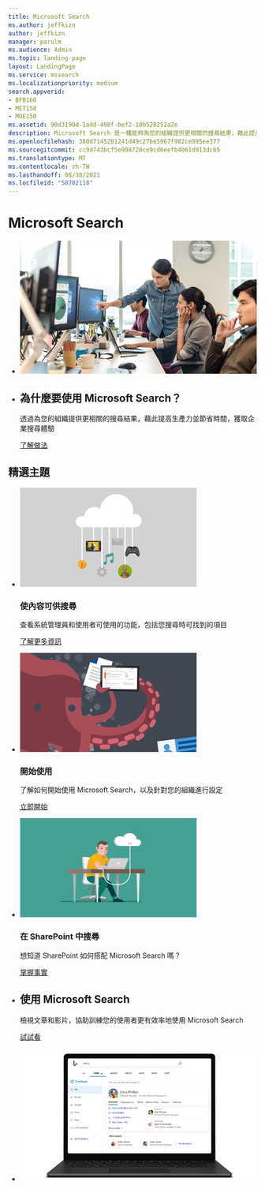 ```yaml
---
title: Microsoft Search
ms.author: jeffkizn
author: jeffkizn
manager: parulm
ms.audience: Admin
ms.topic: landing-page
layout: LandingPage
ms.service: mssearch
ms.localizationpriority: medium
search.appverid:
- BFB160
- MET150
- MOE150
ms.assetid: 90d3190d-1add-490f-bef2-10b528252a2e
description: Microsoft Search 是一種能夠為您的組織提供更相關的搜尋結果，藉此提高生產力並節省時間的企業搜尋體驗
ms.openlocfilehash: 380d7145281241d49c27be5967f982ce995ee377
ms.sourcegitcommit: cc9d743bcf5e998720ce9cd6eefb4061d913dc65
ms.translationtype: MT
ms.contentlocale: zh-TW
ms.lasthandoff: 08/30/2021
ms.locfileid: "58702118"
---
```

<!-- markdownlint-disable no-inline-html -->
# <a name="microsoft-search"></a>Microsoft Search

<ul class="panelContent cardsW cols cols2">
    <li>
        <div class="cardSize">
            <div class="cardPadding">
                <div class="card">
                    <div class="cardImageOuter">
                        <div class="cardImage">
                            <img src="media/a40fcb56-f0f9-4924-ae36-eb0a370665e3.png" alt="People in an office, one pointing at something on a screen." />
                        </div>
                    </div>
                    <div class="cardText">
                    </div>
                </div>
            </div>
        </div>
    </li>
    <li>
        <div class="cardSize">
            <div class="cardPadding">
                <div class="card">
                    <div class="cardText">
                        <h2>為什麼要使用 Microsoft Search？</h2>
                        <p>透過為您的組織提供更相關的搜尋結果，藉此提高生產力並節省時間，獲取企業搜尋體驗</p>
                        <p><a href="overview-microsoft-search.md">了解做法</a></p>
                    </div>
                </div>
            </div>
        </div>
    </li>
</ul>

<h2>精選主題</h2>

<ul class="panelContent cardsW">
    <li>
        <div class="cardSize">
            <div class="cardPadding">
                <div class="card">
                    <div class="cardImageOuter">
                        <div class="cardImage">
                            <img src="media/651172f9-f9b6-4fbe-89f3-8adf6450cd7f.png" alt="Features included in Microsoft Search" />
                        </div>
                    </div>
                    <div class="cardText">
                        <h3>使內容可供搜尋</h3>
                        <p>查看系統管理員和使用者可使用的功能，包括您搜尋時可找到的項目</p>
                        <p><a href="make-content-easy-to-find.md">了解更多資訊</a></p>
                    </div>
                </div>
            </div>
        </div>
    </li>
    <li>
        <div class="cardSize">
            <div class="cardPadding">
                <div class="card">
                    <div class="cardImageOuter">
                        <div class="cardImage">
                            <img src="media/60a078b4-166d-42f4-a3b9-91c04c9001f0.png" alt="Quick for admins to set up and configure" />
                        </div>
                    </div>
                    <div class="cardText">
                        <h3>開始使用</h3>
                        <p>了解如何開始使用 Microsoft Search，以及針對您的組織進行設定</p>
                        <p><a href="setup-microsoft-search.md">立即開始</a></p>
                    </div>
                </div>
            </div>
        </div>
    </li>
    <li>
        <div class="cardSize">
            <div class="cardPadding">
                <div class="card">
                    <div class="cardImageOuter">
                        <div class="cardImage">
                            <img src="media/d696a83a-6322-477a-befd-4ad102b8204d.png" alt="Frequently asked questions about Microsoft Search" />
                        </div>
                    </div>
                    <div class="cardText">
                        <h3>在 SharePoint 中搜尋</h3>
                        <p>想知道 SharePoint 如何搭配 Microsoft Search 嗎？</p>
                        <p><a href="get-started-search-in-sharepoint-online.md">掌握事實</a></p>
                    </div>
                </div>
            </div>
        </div>
    </li>
</ul>

<ul class="panelContent cardsW cols cols2">
    <li>
        <div class="cardSize">
            <div class="cardPadding">
                <div class="card">
                    <div class="cardText">
                        <h2>使用 Microsoft Search</h2>
                        <p>檢視文章和影片，協助訓練您的使用者更有效率地使用 Microsoft Search </p>
                        <p><a href="https://go.microsoft.com/fwlink/?linkid=2090946">試試看</a></p>
                    </div>
                </div>
            </div>
        </div>
    </li>
    <li>
        <div class="cardSize">
            <div class="cardPadding">
                <div class="card">
                    <div class="cardImageOuter">
                        <div class="cardImage">
                            <img src="media/c8456838-c6db-41f7-9e84-eebfd9c5b0b8.png" alt="How work results appear in Bing" />
                        </div>
                    </div>
                    <div class="cardText">
                    </div>
                </div>
            </div>
        </div>
    </li>
</ul>
